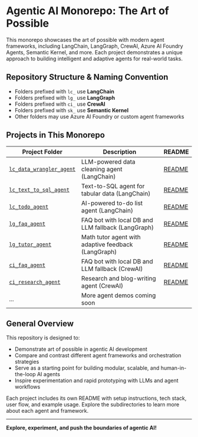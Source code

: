 # Agentic AI Monorepo: The Art of Possible

This monorepo showcases the art of possible with modern agent frameworks, including LangChain, LangGraph, CrewAI, Azure AI Foundry Agents, Semantic Kernel, and more. Each project demonstrates a unique approach to building intelligent and adaptive agents for real-world tasks.

## Repository Structure & Naming Convention

- Folders prefixed with `lc_` use **LangChain**
- Folders prefixed with `lg_` use **LangGraph**
- Folders prefixed with `ci_` use **CrewAI**
- Folders prefixed with `sk_` use **Semantic Kernel**
- Other folders may use Azure AI Foundry or custom agent frameworks

## Projects in This Monorepo

| Project Folder                                        | Description                                         | README                                       |
| ----------------------------------------------------- | --------------------------------------------------- | -------------------------------------------- |
| [`lc_data_wrangler_agent`](./lc_data_wrangler_agent/) | LLM-powered data cleaning agent (LangChain)         | [README](./lc_data_wrangler_agent/README.md) |
| [`lc_text_to_sql_agent`](./lc_text_to_sql_agent/)     | Text-to-SQL agent for tabular data (LangChain)      | [README](./lc_text_to_sql_agent/README.md)   |
| [`lc_todo_agent`](./lc_todo_agent/)                   | AI-powered to-do list agent (LangChain)             | [README](./lc_todo_agent/README.md)          |
| [`lg_faq_agent`](./lg_faq_agent/)                     | FAQ bot with local DB and LLM fallback (LangGraph)  | [README](./lg_faq_agent/README.md)           |
| [`lg_tutor_agent`](./lg_tutor_agent/)                 | Math tutor agent with adaptive feedback (LangGraph) | [README](./lg_tutor_agent/README.md)         |
| [`ci_faq_agent`](./ci_faq_agent/)                     | FAQ bot with local DB and LLM fallback (CrewAI)     | [README](./ci_faq_agent/README.md)           |
| [`ci_research_agent`](./ci_research_agent/)           | Research and blog-writing agent (CrewAI)            | [README](./ci_research_agent/README.md)      |
| ...                                                   | More agent demos coming soon                        |                                              |

## General Overview

This repository is designed to:

- Demonstrate art of possible in agentic AI development
- Compare and contrast different agent frameworks and orchestration strategies
- Serve as a starting point for building modular, scalable, and human-in-the-loop AI agents
- Inspire experimentation and rapid prototyping with LLMs and agent workflows

Each project includes its own README with setup instructions, tech stack, user flow, and example usage. Explore the subdirectories to learn more about each agent and framework.

---

**Explore, experiment, and push the boundaries of agentic AI!**
